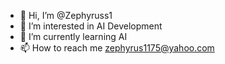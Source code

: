 - 👋 Hi, I’m @Zephyruss1
- 👀 I’m interested in AI Development
- 🌱 I’m currently learning AI
- 📫 How to reach me zephyrus1175@yahoo.com

<!---
Zephyruss1/Zephyruss1 is a ✨ special ✨ repository because its `README.md` (this file) appears on your GitHub profile.
You can click the Preview link to take a look at your changes.
--->
